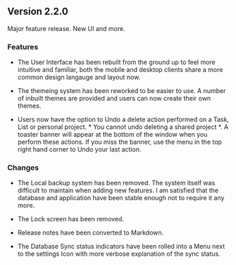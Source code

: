 Version 2.2.0
-------------

Major feature release. New UI and more.

### Features ####
- The User Interface has been rebuilt from the ground up to feel more intuitive and familiar, both the mobile and desktop clients share a more common design langauge and layout now.


- The themeing system has been reworked to be easier to use. A number of inbuilt themes are provided and users can now create their own themes.


- Users now have the option to Undo a delete action performed on a Task, List or personal project. * You cannot undo deleting a shared project *. A toaster banner will appear at the bottom of the window when you perform these actions. If you miss the banner, use the menu in the top right hand corner to Undo your last action.


### Changes ###
- The Local backup system has been removed. The system itself was difficult to maintain when adding new features. I am satisfied that the database and application have been stable enough not to require it any more. 


- The Lock screen has been removed.


- Release notes have been converted to Markdown.


- The Database Sync status indicators have been rolled into a Menu next to the settings Icon with more verbose explanation of the sync status.